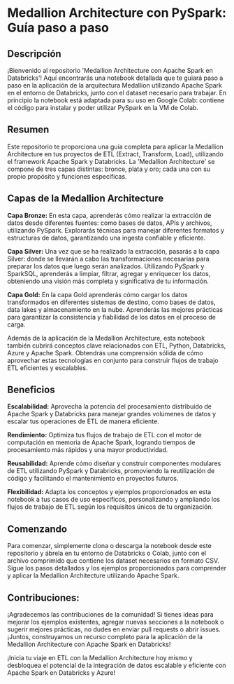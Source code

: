 <h1>Medallion Architecture con PySpark: Guía paso a paso</h1>

<h2>Descripción</h2>

¡Bienvenido al repositorio 'Medallion Architecture con Apache Spark en Databricks'! Aquí encontrarás una notebook detallada que te guiará paso a paso en la aplicación de la arquitectura Medallion utilizando Apache Spark en el entorno de Databricks, junto con el dataset necesario para trabajar. En principio la notebook está adaptada para su uso en Google Colab: contiene el código para instalar y poder utilizar PySpark en la VM de Colab.

<h2>Resumen</h2>

Este repositorio te proporciona una guía completa para aplicar la Medallion Architecture en tus proyectos de ETL (Extract, Transform, Load), utilizando el framework Apache Spark y Databricks. La 'Medallion Architecture' se compone de tres capas distintas: bronce, plata y oro; cada una con su propio propósito y funciones específicas.

<h2>Capas de la Medallion Architecture</h2>

<b>Capa Bronze:</b> En esta capa, aprenderás cómo realizar la extracción de datos desde diferentes fuentes: como bases de datos, APIs y archivos, utilizando PySpark. Explorarás técnicas para manejar diferentes formatos y estructuras de datos, garantizando una ingesta confiable y eficiente.

<b>Capa Silver:</b> Una vez que se ha realizado la extracción, pasarás a la capa Silver: donde se llevarán a cabo las transformaciones necesarias para preparar los datos que luego serán analizados. Utilizando PySpark y SparkSQL, aprenderás a limpiar, filtrar, agregar y enriquecer los datos, obteniendo una visión más completa y significativa de tu información.

<b>Capa Gold:</b> En la capa Gold aprenderás cómo cargar los datos transformados en diferentes sistemas de destino, como bases de datos, data lakes y almacenamiento en la nube. Aprenderás las mejores prácticas para garantizar la consistencia y fiabilidad de los datos en el proceso de carga.

Además de la aplicación de la Medallion Architecture, esta notebook también cubrirá conceptos clave relacionados con ETL, Python, Databricks, Azure y Apache Spark. Obtendrás una comprensión sólida de cómo aprovechar estas tecnologías en conjunto para construir flujos de trabajo ETL eficientes y escalables.

<h2>Beneficios</h2>

<b>Escalabilidad:</b> Aprovecha la potencia del procesamiento distribuido de Apache Spark y Databricks para manejar grandes volúmenes de datos y escalar tus operaciones de ETL de manera eficiente.

<b>Rendimiento:</b> Optimiza tus flujos de trabajo de ETL con el motor de computación en memoria de Apache Spark, logrando tiempos de procesamiento más rápidos y una mayor productividad.

<b>Reusabilidad:</b> Aprende cómo diseñar y construir componentes modulares de ETL utilizando PySpark y Databricks, promoviendo la reutilización de código y facilitando el mantenimiento en proyectos futuros.

<b>Flexibilidad:</b> Adapta los conceptos y ejemplos proporcionados en esta notebook a tus casos de uso específicos, personalizando y ampliando los flujos de trabajo de ETL según los requisitos únicos de tu organización.

<h2>Comenzando</h2>

Para comenzar, simplemente clona o descarga la notebook desde este repositorio y ábrela en tu entorno de Databricks o Colab, junto con el archivo comprimido que contiene los dataset necesarios en formato CSV. Sigue los pasos detallados y los ejemplos proporcionados para comprender y aplicar la Medallion Architecture utilizando Apache Spark.

<h2>Contribuciones:</h2>
¡Agradecemos las contribuciones de la comunidad! Si tienes ideas para mejorar los ejemplos existentes, agregar nuevas secciones a la notebook o sugerir mejores prácticas, no dudes en enviar pull requests o abrir issues. ¡Juntos, construyamos un recurso completo para la aplicación de la Medallion Architecture con Apache Spark en Databricks!

¡Inicia tu viaje en ETL con la Medallion Architecture hoy mismo y desbloquea el potencial de la integración de datos escalable y eficiente con Apache Spark en Databricks y Azure!
